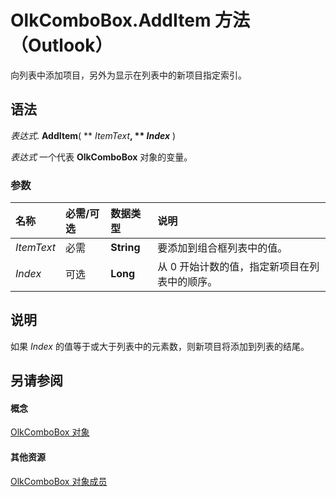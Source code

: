 
# OlkComboBox.AddItem 方法 （Outlook）

向列表中添加项目，另外为显示在列表中的新项目指定索引。


## 语法

 _表达式_. **AddItem**( ** _ItemText_**, ** _Index_** )

 _表达式_ 一个代表 **OlkComboBox** 对象的变量。


### 参数



|**名称**|**必需/可选**|**数据类型**|**说明**|
|:-----|:-----|:-----|:-----|
| _ItemText_|必需|**String**|要添加到组合框列表中的值。|
| _Index_|可选|**Long**|从 0 开始计数的值，指定新项目在列表中的顺序。|

## 说明

如果  _Index_ 的值等于或大于列表中的元素数，则新项目将添加到列表的结尾。


## 另请参阅


#### 概念


[OlkComboBox 对象](8d5e2f25-2962-af28-2523-b7b82473ea0a.md)
#### 其他资源


[OlkComboBox 对象成员](618de9e2-f5b9-40d9-239e-95aeb9dce092.md)